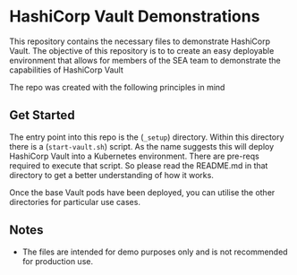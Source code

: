 # HashiCorp Vault Demonstrations

This repository contains the necessary files to demonstrate HashiCorp Vault. 
The objective of this repository is to to create an easy deployable environment
that allows for members of the SEA team to demonstrate the capabilities of 
HashiCorp Vault

The repo was created with the following principles in mind

## Get Started
The entry point into this repo is the (`_setup`) directory.
Within this directory there is a (`start-vault.sh`) script. 
As the name suggests this will deploy HashiCorp Vault into a Kubernetes environment.
There are pre-reqs required to execute that script. So please read the README.md 
in that directory to get a better understanding of how it works.

Once the base Vault pods have been deployed, you can utilise the other directories for particular use cases.

## Notes
* The files are intended for demo purposes only and is not recommended for production use.